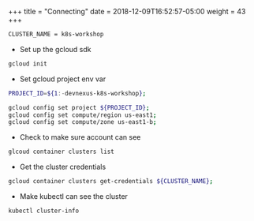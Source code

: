 +++
title = "Connecting"
date = 2018-12-09T16:52:57-05:00
weight = 43
+++


```bash
CLUSTER_NAME = k8s-workshop
```

* Set up the gcloud sdk
```bash
gcloud init
```

* Set gcloud project env var
```bash
PROJECT_ID=${1:-devnexus-k8s-workshop};

gcloud config set project ${PROJECT_ID};
gcloud config set compute/region us-east1;
gcloud config set compute/zone us-east1-b;
```

* Check to make sure account can see 
```bash
glcoud container clusters list
```

* Get the cluster credentials 

```bash
gcloud container clusters get-credentials ${CLUSTER_NAME};
```

* Make kubectl can see the cluster
```bash
kubectl cluster-info
```